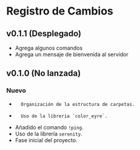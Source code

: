 # Registro de Cambios

## v0.1.1 (Desplegado)
-   Agrega algunos comandos
-   Agrega un mensaje de bienvenida al servidor

## v0.1.0 (No lanzada)

### Nuevo
-		Organización de la estructura de carpetas.
-		Uso de la libreria `color_eyre`.
-   Añadido el comando `!ping`.
-   Uso de la librería `serenity`.
-   Fase inicial del proyecto.

